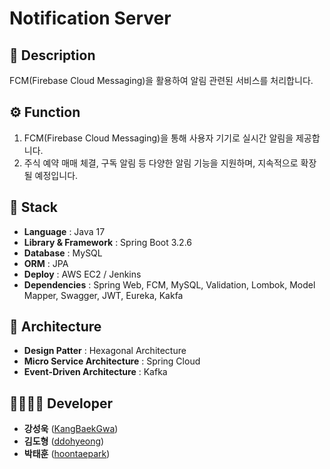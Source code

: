 # Notification Server

## 📖 Description
FCM(Firebase Cloud Messaging)을 활용하여 알림 관련된 서비스를 처리합니다.

## ⚙ Function
1. FCM(Firebase Cloud Messaging)을 통해 사용자 기기로 실시간 알림을 제공합니다.
2. 주식 예약 매매 체결, 구독 알림 등 다양한 알림 기능을 지원하며, 지속적으로 확장될 예정입니다.
   
## 🔧 Stack
 - **Language** : Java 17
 - **Library & Framework** : Spring Boot 3.2.6
 - **Database** : MySQL
 - **ORM** : JPA
 - **Deploy** : AWS EC2 / Jenkins
 - **Dependencies** : Spring Web, FCM, MySQL, Validation, Lombok, Model Mapper, Swagger, JWT, Eureka, Kakfa

## 🔧 Architecture
- **Design Patter** : Hexagonal Architecture
- **Micro Service Architecture** : Spring Cloud
- **Event-Driven Architecture** : Kafka

## 👨‍👩‍👧‍👦 Developer
*  **강성욱** ([KangBaekGwa](https://github.com/KangBaekGwa))
*  **김도형** ([ddohyeong](https://github.com/ddohyeong))
*  **박태훈** ([hoontaepark](https://github.com/hoontaepark))
